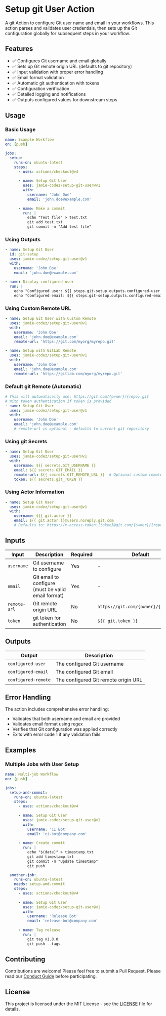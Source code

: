 # Setup git User Action

A git Action to configure Git user name and email in your workflows. This action parses and validates user credentials, then sets up the Git configuration globally for subsequent steps in your workflow.

## Features

- ✅ Configures Git username and email globally
- ✅ Sets up Git remote origin URL (defaults to git repository)
- ✅ Input validation with proper error handling
- ✅ Email format validation
- ✅ Automatic git authentication with tokens
- ✅ Configuration verification
- ✅ Detailed logging and notifications
- ✅ Outputs configured values for downstream steps

## Usage

### Basic Usage

```yaml
name: Example Workflow
on: [push]

jobs:
  setup:
    runs-on: ubuntu-latest
    steps:
      - uses: actions/checkout@v4
      
      - name: Setup Git User
        uses: jamie-codez/setup-git-user@v1
        with:
          username: 'John Doe'
          email: 'john.doe@example.com'
          
      - name: Make a commit
        run: |
          echo "Test file" > test.txt
          git add test.txt
          git commit -m "Add test file"
```

### Using Outputs

```yaml
- name: Setup Git User
  id: git-setup
  uses: jamie-codez/setup-git-user@v1
  with:
    username: 'John Doe'
    email: 'john.doe@example.com'
    
- name: Display configured user
  run: |
    echo "Configured user: ${{ steps.git-setup.outputs.configured-user }}"
    echo "Configured email: ${{ steps.git-setup.outputs.configured-email }}"
```

### Using Custom Remote URL

```yaml
- name: Setup Git User with Custom Remote
  uses: jamie-codez/setup-git-user@v1
  with:
    username: 'John Doe'
    email: 'john.doe@example.com'
    remote-url: 'https://git.com/myorg/myrepo.git'
    
- name: Setup with GitLab Remote
  uses: jamie-codez/setup-git-user@v1
  with:
    username: 'John Doe'
    email: 'john.doe@example.com'
    remote-url: 'https://gitlab.com/myorg/myrepo.git'
```

### Default git Remote (Automatic)

```yaml
# This will automatically use: https://git.com/{owner}/{repo}.git
# With token authentication if token is provided
- name: Setup Git User
  uses: jamie-codez/setup-git-user@v1
  with:
    username: 'John Doe'
    email: 'john.doe@example.com'
    # remote-url is optional - defaults to current git repository
```

### Using git Secrets

```yaml
- name: Setup Git User
  uses: jamie-codez/setup-git-user@v1
  with:
    username: ${{ secrets.GIT_USERNAME }}
    email: ${{ secrets.GIT_EMAIL }}
    remote-url: ${{ secrets.GIT_REMOTE_URL }}  # Optional custom remote
    token: ${{ secrets.git_TOKEN }}
```

### Using Actor Information

```yaml
- name: Setup Git User
  uses: jamie-codez/setup-git-user@v1
  with:
    username: ${{ git.actor }}
    email: ${{ git.actor }}@users.noreply.git.com
    # Defaults to: https://x-access-token:{token}@git.com/{owner}/{repo}.git
```

## Inputs

| Input | Description | Required | Default |
|-------|-------------|----------|---------|
| `username` | Git username to configure | Yes | - |
| `email` | Git email to configure (must be valid email format) | Yes | - |
| `remote-url` | Git remote origin URL | No | `https://git.com/{owner}/{repo}.git` |
| `token` | git token for authentication | No | `${{ git.token }}` |

## Outputs

| Output | Description |
|--------|-------------|
| `configured-user` | The configured Git username |
| `configured-email` | The configured Git email |
| `configured-remote` | The configured Git remote origin URL |

## Error Handling

The action includes comprehensive error handling:

- Validates that both username and email are provided
- Validates email format using regex
- Verifies that Git configuration was applied correctly
- Exits with error code 1 if any validation fails

## Examples

### Multiple Jobs with User Setup

```yaml
name: Multi-job Workflow
on: [push]

jobs:
  setup-and-commit:
    runs-on: ubuntu-latest
    steps:
      - uses: actions/checkout@v4
      
      - name: Setup Git User
        uses: jamie-codez/setup-git-user@v1
        with:
          username: 'CI Bot'
          email: 'ci-bot@company.com'
          
      - name: Create commit
        run: |
          echo "$(date)" > timestamp.txt
          git add timestamp.txt
          git commit -m "Update timestamp"
          git push

  another-job:
    runs-on: ubuntu-latest
    needs: setup-and-commit
    steps:
      - uses: actions/checkout@v4
      
      - name: Setup Git User
        uses: jamie-codez/setup-git-user@v1
        with:
          username: 'Release Bot'
          email: 'release-bot@company.com'
          
      - name: Tag release
        run: |
          git tag v1.0.0
          git push --tags
```

## Contributing

Contributions are welcome! Please feel free to submit a Pull Request.
Please read our [Conduct Guide](./CODE_OF_CONDUCT.md) before participating.

## License

This project is licensed under the MIT License - see the [LICENSE](./LICENSE.md) file for details.